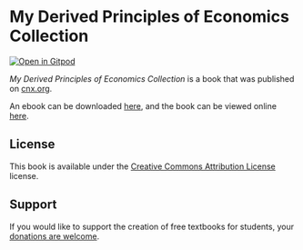 # My Derived Principles of Economics Collection

[![Open in Gitpod](https://gitpod.io/button/open-in-gitpod.svg)](https://gitpod.io/from-referrer/)

_My Derived Principles of Economics Collection_ is a book that was published on [cnx.org](https://cnx.org/).

An ebook can be downloaded [here](https://github.com/cnx-user-books/cnxbook-cc-derived-principles-of-economics/releases/latest), and the book can be viewed online [here](https://github.com/cnx-user-books/cnxbook-cc-derived-principles-of-economics/releases/latest).

## License
This book is available under the [Creative Commons Attribution License](./LICENSE) license.

## Support
If you would like to support the creation of free textbooks for students, your [donations are welcome](https://riceconnect.rice.edu/donation/support-openstax-banner).
